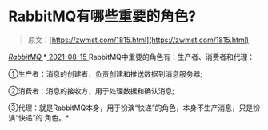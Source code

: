 <!--yml
category: 未分类
date: 0001-01-01 00:00:00
-->

# RabbitMQ有哪些重要的角色?

> 原文：[https://zwmst.com/1815.html](https://zwmst.com/1815.html)

   [ *RabbitMQ* ](https://zwmst.com/rabbitmq)*[ <time datetime="2021-08-15T16:35:59+08:00"> 2021-08-15 </time> ](https://zwmst.com/1815.html)  RabbitMQ中重要的角色有：生产者、消费者和代理：

①生产者：消息的创建者，负责创建和推送数据到消息服务器;

②消费者：消息的接收方，用于处理数据和确认消息;

③代理：就是RabbitMQ本身，用于扮演“快递”的角色，本身不生产消息，只是扮演“快递”的 角色。*